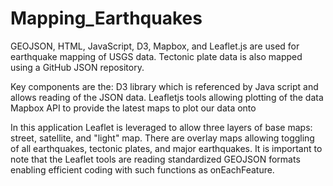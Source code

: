 # Mapping_Earthquakes
GEOJSON, HTML, JavaScript, D3, Mapbox, and Leaflet.js are used for earthquake mapping of USGS data.  Tectonic plate data is also mapped using a GitHub JSON repository.  

Key components are the:
D3 library which is referenced by Java script and allows reading of the JSON data.
Leafletjs tools allowing plotting of the data
Mapbox API to provide the latest maps to plot our data onto

In this application Leaflet is leveraged to allow three layers of base maps: street, satellite, and "light" map.  There are overlay maps allowing toggling of all earthquakes, tectonic plates, and major earthquakes.  It is important to note that the Leaflet tools are reading standardized GEOJSON formats enabling efficient coding with such functions as onEachFeature.


